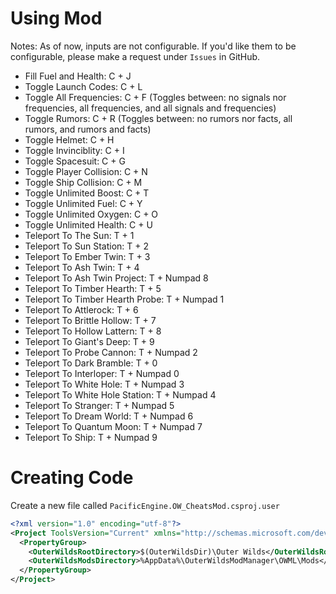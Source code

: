 # Using Mod
Notes: As of now, inputs are not configurable. If you'd like them to be configurable, please make a request under `Issues` in GitHub.
* Fill Fuel and Health: C + J
* Toggle Launch Codes: C + L
* Toggle All Frequencies: C + F (Toggles between: no signals nor frequencies, all frequencies, and all signals and frequencies)
* Toggle Rumors: C + R (Toggles between: no rumors nor facts, all rumors, and rumors and facts)
* Toggle Helmet: C + H
* Toggle Invinciblity: C + I
* Toggle Spacesuit: C + G
* Toggle Player Collision: C + N
* Toggle Ship Collision: C + M
* Toggle Unlimited Boost: C + T
* Toggle Unlimited Fuel: C + Y
* Toggle Unlimited Oxygen: C + O
* Toggle Unlimited Health: C + U
* Teleport To The Sun: T + 1
* Teleport To Sun Station: T + 2
* Teleport To Ember Twin: T + 3
* Teleport To Ash Twin: T + 4
* Teleport To Ash Twin Project: T + Numpad 8
* Teleport To Timber Hearth: T + 5
* Teleport To Timber Hearth Probe: T + Numpad 1
* Teleport To Attlerock: T + 6
* Teleport To Brittle Hollow: T + 7
* Teleport To Hollow Lattern: T + 8
* Teleport To Giant's Deep: T + 9
* Teleport To Probe Cannon: T + Numpad 2
* Teleport To Dark Bramble: T + 0
* Teleport To Interloper: T + Numpad 0
* Teleport To White Hole: T + Numpad 3
* Teleport To White Hole Station: T + Numpad 4
* Teleport To Stranger: T + Numpad 5
* Teleport To Dream World: T + Numpad 6
* Teleport To Quantum Moon: T + Numpad 7
* Teleport To Ship: T + Numpad 9

# Creating Code
Create a new file called `PacificEngine.OW_CheatsMod.csproj.user`
```xml
<?xml version="1.0" encoding="utf-8"?>
<Project ToolsVersion="Current" xmlns="http://schemas.microsoft.com/developer/msbuild/2003">
  <PropertyGroup>
    <OuterWildsRootDirectory>$(OuterWildsDir)\Outer Wilds</OuterWildsRootDirectory>
    <OuterWildsModsDirectory>%AppData%\OuterWildsModManager\OWML\Mods</OuterWildsModsDirectory>
  </PropertyGroup>
</Project>
```
